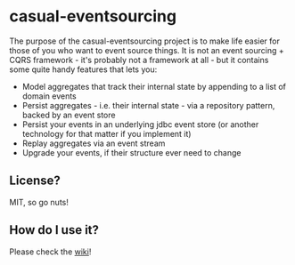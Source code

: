 # casual-eventsourcing
The purpose of the casual-eventsourcing project is to make life easier for those of you who want to event source things. It is not an event sourcing + CQRS framework - it's probably not a framework at all - but it contains some quite handy features that lets you:

* Model aggregates that track their internal state by appending to a list of domain events
* Persist aggregates - i.e. their internal state - via a repository pattern, backed by an event store
* Persist your events in an underlying jdbc event store (or another technology for that matter if you implement it)
* Replay aggregates via an event stream
* Upgrade your events, if their structure ever need to change

## License?
MIT, so go nuts!

## How do I use it?
Please check the [wiki](https://github.com/indifferen7/casual-eventsourcing/wiki)!
